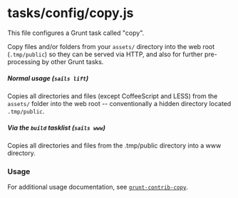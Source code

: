 # tasks/config/copy.js

This file configures a Grunt task called "copy".

Copy files and/or folders from your `assets/` directory into the web root (`.tmp/public`) so they can be served via HTTP, and also for further pre-processing by other Grunt tasks.

##### Normal usage (`sails lift`)
Copies all directories and files (except CoffeeScript and LESS) from the `assets/` folder into the web root -- conventionally a hidden directory located `.tmp/public`.

##### Via the `build` tasklist (`sails www`)
Copies all directories and files from the .tmp/public directory into a www directory.

### Usage

For additional usage documentation, see [`grunt-contrib-copy`](https://npmjs.com/package/grunt-contrib-copy).


<docmeta name="displayName" value="copy.js">
